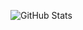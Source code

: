 ![GitHub Stats](https://github-readme-stats.vercel.app/api?username=regis-mugisha&show_icons=true&theme=dark)
